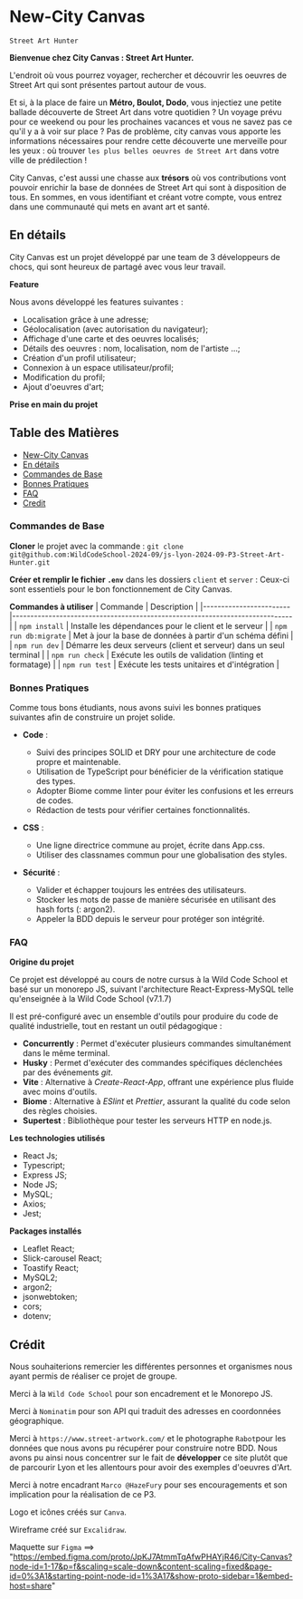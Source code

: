 # New-City Canvas
`Street Art Hunter`

**Bienvenue chez City Canvas : Street Art Hunter.**

L'endroit où vous pourrez voyager, rechercher et découvrir les oeuvres de Street Art qui sont présentes partout autour de vous.

Et si, à la place de faire un **Métro, Boulot, Dodo**, vous injectiez une petite ballade découverte de Street Art dans votre quotidien ?
Un voyage prévu pour ce weekend ou pour les prochaines vacances et vous ne savez pas ce qu'il y a à voir sur place ?
Pas de problème, city canvas vous apporte les informations nécessaires pour rendre cette découverte une merveille pour les yeux : où trouver `les plus belles oeuvres de Street Art` dans votre ville de prédilection !

City Canvas, c'est aussi une chasse aux **trésors** où vos contributions vont pouvoir enrichir la base de données de Street Art qui sont à disposition de tous. En sommes, en vous identifiant et créant votre compte, vous entrez dans une communauté qui mets en avant art et santé.


## En détails

City Canvas est un projet développé par une team de 3 développeurs de chocs, qui sont heureux de partagé avec vous leur travail.

**Feature**

Nous avons développé les features suivantes :
- Localisation grâce à une adresse;
- Géolocalisation (avec autorisation du navigateur);
- Affichage d'une carte et des oeuvres localisés;
- Détails des oeuvres : nom, localisation, nom de l'artiste ...;
- Création d'un profil utilisateur;
- Connexion à un espace utilisateur/profil;
- Modification du profil;
- Ajout d'oeuvres d'art;

**Prise en main du projet**

## Table des Matières
- [New-City Canvas](#p3-city-canvas)
- [En détails](#en-détails)
- [Commandes de Base](#commandes-de-base)
- [Bonnes Pratiques](#bonnes-pratiques)
- [FAQ](#faq)
- [Credit](#crédit)

### Commandes de Base

**Cloner** le projet avec la commande : `git clone git@github.com:WildCodeSchool-2024-09/js-lyon-2024-09-P3-Street-Art-Hunter.git`

**Créer et remplir le fichier `.env`** dans les dossiers `client` et `server` : Ceux-ci sont essentiels pour le bon fonctionnement de City Canvas.

**Commandes à utiliser**
| Commande               | Description                                                                 |
|------------------------|-----------------------------------------------------------------------------|
| `npm install`          | Installe les dépendances pour le client et le serveur                       |
| `npm run db:migrate`   | Met à jour la base de données à partir d'un schéma défini                   |
| `npm run dev`          | Démarre les deux serveurs (client et serveur) dans un seul terminal         |
| `npm run check`        | Exécute les outils de validation (linting et formatage)                     |
| `npm run test`         | Exécute les tests unitaires et d'intégration                                |

### Bonnes Pratiques

Comme tous bons étudiants, nous avons suivi les bonnes pratiques suivantes afin de construire un projet solide.

- **Code** :
  - Suivi des principes SOLID et DRY pour une architecture de code propre et maintenable.
  - Utilisation de TypeScript pour bénéficier de la vérification statique des types.
  - Adopter Biome comme linter pour éviter les confusions et les erreurs de codes.
  - Rédaction de tests pour vérifier certaines fonctionnalités.

- **CSS** :
  - Une ligne directrice commune au projet, écrite dans App.css.
  - Utiliser des classnames commun pour une globalisation des styles.

- **Sécurité** :
  - Valider et échapper toujours les entrées des utilisateurs.
  - Stocker les mots de passe de manière sécurisée en utilisant des hash forts (: argon2).
  - Appeler la BDD depuis le serveur pour protéger son intégrité.

### FAQ

**Origine du projet**

Ce projet est développé au cours de notre cursus à la Wild Code School et basé sur un monorepo JS, suivant l'architecture React-Express-MySQL telle qu'enseignée à la Wild Code School (v7.1.7)

Il est pré-configuré avec un ensemble d'outils pour produire du code de qualité industrielle, tout en restant un outil pédagogique :

- **Concurrently** : Permet d'exécuter plusieurs commandes simultanément dans le même terminal.
- **Husky** : Permet d'exécuter des commandes spécifiques déclenchées par des événements _git_.
- **Vite** : Alternative à _Create-React-App_, offrant une expérience plus fluide avec moins d'outils.
- **Biome** : Alternative à _ESlint_ et _Prettier_, assurant la qualité du code selon des règles choisies.
- **Supertest** : Bibliothèque pour tester les serveurs HTTP en node.js.

**Les technologies utilisés**

- React Js;
- Typescript;
- Express JS;
- Node JS;
- MySQL;
- Axios;
- Jest;

**Packages installés**

- Leaflet React;
- Slick-carousel React;
- Toastify React;
- MySQL2;
- argon2;
- jsonwebtoken;
- cors;
- dotenv;

## Crédit

Nous souhaiterions remercier les différentes personnes et organismes nous ayant permis de réaliser ce projet de groupe.

Merci à la `Wild Code School` pour son encadrement et le Monorepo JS.

Merci à `Nominatim` pour son API qui traduit des adresses en coordonnées géographique.

Merci à `https://www.street-artwork.com/` et le photographe `Rabot`pour les données que nous avons pu récupérer pour construire notre BDD. Nous avons pu ainsi nous concentrer sur le fait de **développer** ce site plutôt que de parcourir Lyon et les allentours pour avoir des exemples d'oeuvres d'Art.

Merci à notre encadrant `Marco @HazeFury` pour ses encouragements et son implication pour la réalisation de ce P3.

Logo et icônes créés sur `Canva`.

Wireframe créé sur `Excalidraw`.

Maquette sur `Figma` ==>
"https://embed.figma.com/proto/JpKJ7AtmmTqAfwPHAYjR46/City-Canvas?node-id=1-17&p=f&scaling=scale-down&content-scaling=fixed&page-id=0%3A1&starting-point-node-id=1%3A17&show-proto-sidebar=1&embed-host=share"
